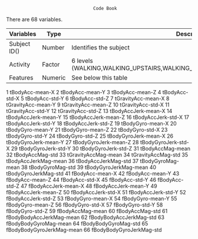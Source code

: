 
				                     Code Book

There are 68 variables.

Variables    | Type    | Description
------------ | ------- | -----------
Subject ID() | Number  | Identifies the subject
Activity     | Factor  | 6 levels (WALKING,WALKING_UPSTAIRS,WALKING_DOWNSTAIRS,SITTING,STANDING,LAYING) 
Features     | Numeric | See below this table




1
tBodyAcc-mean-X
2
tBodyAcc-mean-Y
3
tBodyAcc-mean-Z
4
tBodyAcc-std-X
5
tBodyAcc-std-Y
6
tBodyAcc-std-Z
7
tGravityAcc-mean-X
8
tGravityAcc-mean-Y
9
tGravityAcc-mean-Z
10
tGravityAcc-std-X
11
tGravityAcc-std-Y
12
tGravityAcc-std-Z
13
tBodyAccJerk-mean-X
14
tBodyAccJerk-mean-Y
15
tBodyAccJerk-mean-Z
16
tBodyAccJerk-std-X
17
tBodyAccJerk-std-Y
18
tBodyAccJerk-std-Z
19
tBodyGyro-mean-X
20
tBodyGyro-mean-Y
21
tBodyGyro-mean-Z
22
tBodyGyro-std-X
23
tBodyGyro-std-Y
24
tBodyGyro-std-Z
25
tBodyGyroJerk-mean-X
26
tBodyGyroJerk-mean-Y
27
tBodyGyroJerk-mean-Z
28
tBodyGyroJerk-std-X
29
tBodyGyroJerk-std-Y
30
tBodyGyroJerk-std-Z
31
tBodyAccMag-mean
32
tBodyAccMag-std
33
tGravityAccMag-mean
34
tGravityAccMag-std
35
tBodyAccJerkMag-mean
36
tBodyAccJerkMag-std
37
tBodyGyroMag-mean
38
tBodyGyroMag-std
39
tBodyGyroJerkMag-mean
40
tBodyGyroJerkMag-std
41
fBodyAcc-mean-X
42
fBodyAcc-mean-Y
43
fBodyAcc-mean-Z
44
fBodyAcc-std-X
45
fBodyAcc-std-Y
46
fBodyAcc-std-Z
47
fBodyAccJerk-mean-X
48
fBodyAccJerk-mean-Y
49
fBodyAccJerk-mean-Z
50
fBodyAccJerk-std-X
51
fBodyAccJerk-std-Y
52
fBodyAccJerk-std-Z
53
fBodyGyro-mean-X
54
fBodyGyro-mean-Y
55
fBodyGyro-mean-Z
56
fBodyGyro-std-X
57
fBodyGyro-std-Y
58
fBodyGyro-std-Z
59
fBodyAccMag-mean
60
fBodyAccMag-std
61
fBodyBodyAccJerkMag-mean
62
fBodyBodyAccJerkMag-std
63
fBodyBodyGyroMag-mean
64
fBodyBodyGyroMag-std
65
fBodyBodyGyroJerkMag-mean
66
fBodyBodyGyroJerkMag-std

